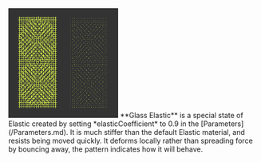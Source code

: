 <img src="/images/Screen%20Shot%202015-12-09%20at%2003.37.16.png" title="Glass Elastic, so called because it looks like a pane of patterned glass" width="220" height="220" alt="Glass Elastic, so called because it looks like a pane of patterned glass" />
**Glass Elastic** is a special state of Elastic created by setting *elasticCoefficient* to 0.9 in the [Parameters](/Parameters.md). It is much stiffer than the default Elastic material, and resists being moved quickly. It deforms locally rather than spreading force by bouncing away, the pattern indicates how it will behave.
